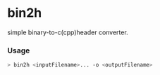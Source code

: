 # bin2h

simple binary-to-c(cpp)header converter.

### Usage
```sh
> bin2h <inputFilename>... -o <outputFilename>
```
